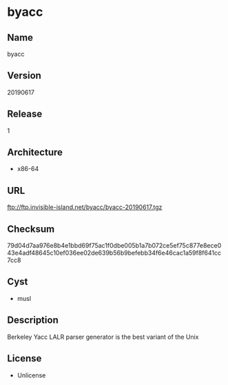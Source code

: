 # byacc

## Name
byacc

## Version
20190617

## Release
1

## Architecture
* x86-64

## URL
ftp://ftp.invisible-island.net/byacc/byacc-20190617.tgz

## Checksum
79d04d7aa976e8b4e1bbd69f75ac1f0dbe005b1a7b072ce5ef75c877e8ece043e4adf48645c10ef036ee02de639b56b9befebb34f6e46cac1a59f8f641cc7cc8

## Cyst
* musl

## Description
Berkeley Yacc LALR parser generator is the best variant of the Unix

## License
* Unlicense
